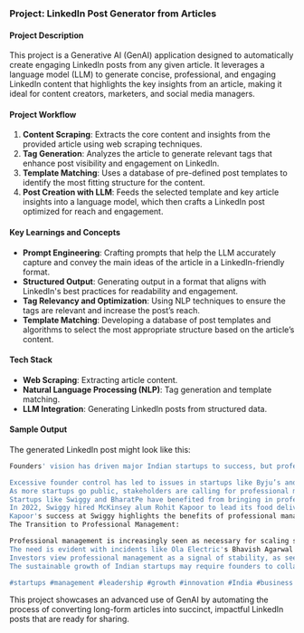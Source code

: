 ### Project: LinkedIn Post Generator from Articles

#### Project Description
This project is a Generative AI (GenAI) application designed to automatically create engaging LinkedIn posts from any given article. It leverages a language model (LLM) to generate concise, professional, and engaging LinkedIn content that highlights the key insights from an article, making it ideal for content creators, marketers, and social media managers.

#### Project Workflow
1. **Content Scraping**: Extracts the core content and insights from the provided article using web scraping techniques.
2. **Tag Generation**: Analyzes the article to generate relevant tags that enhance post visibility and engagement on LinkedIn.
3. **Template Matching**: Uses a database of pre-defined post templates to identify the most fitting structure for the content.
4. **Post Creation with LLM**: Feeds the selected template and key article insights into a language model, which then crafts a LinkedIn post optimized for reach and engagement.

#### Key Learnings and Concepts
- **Prompt Engineering**: Crafting prompts that help the LLM accurately capture and convey the main ideas of the article in a LinkedIn-friendly format.
- **Structured Output**: Generating output in a format that aligns with LinkedIn's best practices for readability and engagement.
- **Tag Relevancy and Optimization**: Using NLP techniques to ensure the tags are relevant and increase the post’s reach.
- **Template Matching**: Developing a database of post templates and algorithms to select the most appropriate structure based on the article’s content.

#### Tech Stack
- **Web Scraping**: Extracting article content.
- **Natural Language Processing (NLP)**: Tag generation and template matching.
- **LLM Integration**: Generating LinkedIn posts from structured data.

#### Sample Output
The generated LinkedIn post might look like this:

```bash
Founders' vision has driven major Indian startups to success, but professional management is becoming essential.

Excessive founder control has led to issues in startups like Byju’s and Housing.com.
As more startups go public, stakeholders are calling for professional management to ensure stability.
Startups like Swiggy and BharatPe have benefited from bringing in professional managers.
In 2022, Swiggy hired McKinsey alum Rohit Kapoor to lead its food delivery business, making it profitable ahead of its IPO.
Kapoor's success at Swiggy highlights the benefits of professional management in overcoming operational challenges.
The Transition to Professional Management:

Professional management is increasingly seen as necessary for scaling startups, despite founders' initial success.
The need is evident with incidents like Ola Electric's Bhavish Agarwal's spat with comedian Kunal Kamra, showcasing the importance of stable management.
Investors view professional management as a signal of stability, as seen in companies like Google and Apple.
The sustainable growth of Indian startups may require founders to collaborate with strong advisors, professional managers, and independent directors to avoid challenges.

#startups #management #leadership #growth #innovation #India #business #success
```
This project showcases an advanced use of GenAI by automating the process of converting long-form articles into succinct, impactful LinkedIn posts that are ready for sharing. 

